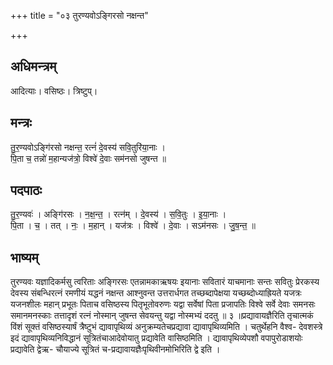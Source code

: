 +++
title = "०३ तुरण्यवोऽङ्गिरसो नक्षन्त"

+++
## अधिमन्त्रम्
आदित्याः। वसिष्ठः। त्रिष्टुप्।

## मन्त्रः
तु॒र॒ण्यवोऽङ्गि॑रसो नक्षन्त॒ रत्नं॑ दे॒वस्य॑ सवि॒तुरि॑या॒नाः ।  
पि॒ता च॒ तन्नो॑ म॒हान्यज॑त्रो॒ विश्वे॑ दे॒वाः सम॑नसो जुषन्त ॥

## पदपाठः
तु॒र॒ण्यवः॑ । अङ्गि॑रसः । न॒क्ष॒न्त॒ । रत्न॑म् । दे॒वस्य॑ । स॒वि॒तुः । इ॒या॒नाः ।  
पि॒ता । च॒ । तत् । नः॒ । म॒हान् । यज॑त्रः । विश्वे॑ । दे॒वाः । सऽम॑नसः । जु॒ष॒न्त॒ ॥

## भाष्यम्
तुरण्यवः यज्ञादिकर्मसु त्वरिताः अङ्गिरसः एतन्नामकाऋषयः इयानाः सवितारं याचमानाः सन्तः सवितुः प्रेरकस्य देवस्य संबन्धिरत्नं रमणीयं यद्धनं नक्षन्त आश्नुवन्त उत्तरार्धगत तच्छब्दापेक्षया यच्छब्दोध्याह्रियते यजत्रः यजनशीलः महान् प्रभूतः पिताच वसिष्ठस्य पितृभूतोवरुणः यद्वा सर्वेषां पिता प्रजापतिः विश्वे सर्वे देवाः समनसः समानमनस्काः तत्तादृशं रत्नं नोस्मान् जुषन्त सेवयन्तु यद्वा नोस्मभ्यं ददतु ॥ ३ ॥प्रद्यावायज्ञैरिति तृचात्मकं विंशं सूक्तं वसिष्ठस्यार्षं त्रैष्टुभं द्यावापृथिव्यं अनुक्रम्यतेचप्रद्यावा द्यावापृथिव्यमिति । चतुर्थेहनि वैश्व- देवशस्त्रे इदं द्यावापृथिव्यनिविद्धानं सूत्रितंचाआदेवोयातु प्रद्यावेति वासिष्ठमिति । द्यावापृथिव्येपशौ वपापुरोडाशयोः प्रद्यावेति द्वेऋ- चौयाज्ये सूत्रितं च-प्रद्यावायज्ञैःपृथिवीनमोभिरिति द्वे इति ।